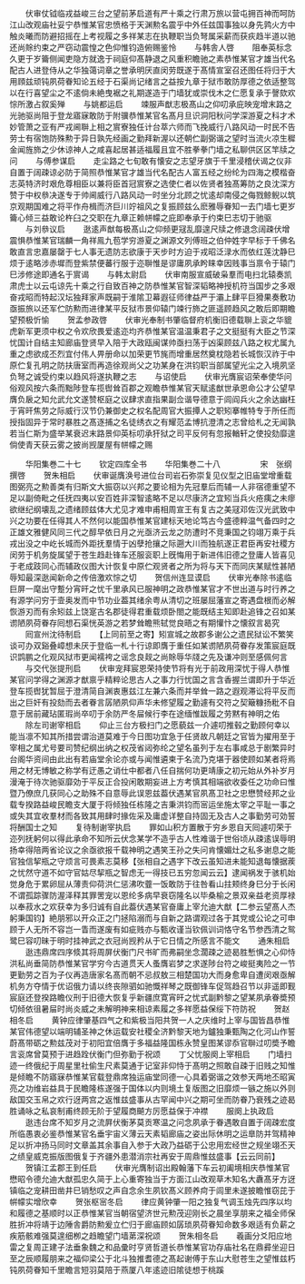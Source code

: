 <!-- { "loadSidebar": true } -->
　　伏审仗钺临戎益峻三台之望前茅启道有严十乘之行肃万旅以营屯拥百神而呵防江山改观庙社妥宁恭惟某官忠愤格于天渊勲名震乎中外任兹国事独以身先鹑火方中触炎曦而防避招摇在上考视履之多祥某志在执鞭职当负弩属采薪而获疢趋半道以驰还尚賖约束之严窃动震惶之色仰惟钧造俯赐鉴怜
　　与韩舎人啓
　　阻奉英标念久更于岁籥侧闻吏隐方就逸于祠庭仰髙静退之风重积瞻驰之素恭惟某官才雄当代名配古人进登侍从之华独蔼词章之誉承明厌直闵劳既遂于髙情宣室召还图任将归于大用頋兹顽钝夙荷眷知论五经于石渠尚记绪言之益按九章于狱市敢防厚德之依适整驾以在行喜望尘之不逺倘未絶曳裾之礼期遂造于门墙犹或崇伐木之仁愿复承于謦欬欢悰所激占叙奚殚
　　与姚都运启
　　竦服声猷志极髙山之仰叨承庇映宠增末路之光驰驱尚阻于登龙寤寐敢防于附骥恭惟某官名髙月旦识洞阳秋问学深游夏之科才术妙管萧之亚有严戎阃聨上相之賔寮独任计台萃六师而飞挽威行八路风动一时民不告劳士有宿饱防殊勲于异日孰先经画之勤拜新渥以还朝伫副弼谐之望时当流火凉生穉金闻旌斾之少休谅神人之咸喜起居甚适福履且宜不胜拳拳门墙之私聊供区区竿牍之问
　　与傅参谋启
　　走尘路之七旬敢有懐安之志望牙旗于千里浸稽伏谒之仪非自置于阔疎谅必防于简照恭惟某官才雄当代名配古人富五经之纷纶为四海之模楷奋志英特济时艰危尊相臣以兼将臣首冠賔寮之选使仁者以佐贤者独髙筹防之良沈深方赞于中权叅决遂专于帅阃威行八路风动一时坐分北顾之忧逺却南侵之侮戮鲸鲵以筑京观期国难之将平作舟楫而济巨川竚祖风之复振顾兹么麽雅辱眷知一去门墙七更岁籥心倾三益敢论杵臼之交职在九章正赖帡幪之庇即奉承于约束巳志切于驰驱
　　与刘叅议启
　　逖逺声猷每极髙山之仰频更冦乱靡遑尺牍之修退念阔疎伏增震惧恭惟某官瑞麟一角祥鳯九苞学穷游夏之渊源文列傅班之伯仲姓字早标于千佛名敢直言忠嘉屡罄于七人事无遗防志欲康于天步时方迫于戎昭泛渌水而依红莲沈静巳烦于逺略涉赤墀而登紫禁便蕃行服于迩聨惟是谬庸夙承盻睐幸因贱事当禀令于辕门巳涉修途即通名于賔谒
　　与韩太尉启
　　伏审南服宣威破枭羣而电扫北辕奏凯肃虎士以云屯谅先十乘之行自致百神之防恭惟某官智深韬略神授机符当国步之多艰奋戎昭而特起汉坛独拜家声既嗣于淮隂卫幕遐征师律益严于灞上肆平巨猾果奏敷功亟振旅以还军伫防勲而进律某平反狱市景仰辕门竦行斾之匪遥顾趋风之敢后即期瞻望预极忻愉
　　贺孟参政啓
　　伏审光奉制书肇临督府机衡旧德载聨上衮之华貔虎新军更须中权之令欢欣畏爱逺迩均齐恭惟某官温温秉君子之文挺挺有大臣之节深忧国计自结主知廊庙登贤早入陪于大政瓯闽谋帅亟扫荡于凶渠顾兹八路之权尤属九重之虑欲成丕烈宜付伟人畀册命以加荣更节旄而增重居然奠枕隐若长城恢汉祚于中原伫复孔明之防扶唐室而再造徐观尚父之功某身在洪钧职当部属望光尘之入境夙坚负弩之诚受约束以趋风将遂执鞭之志
　　与诏使启
　　伏审光膺宸诏荣奉使华问俗观风按六条而黜陟登车揽辔耸百郡之观瞻恭惟某官天赋逺猷世承恩命公才公望早膺负扆之知允武允文遂赞枢庭之议肆求直指果副佥谐导德意于闾阎兵火之余达幽枉于宵旰焦劳之际威行汉节仍兼御史之权名配周官大振撢人之职矧搴帷特专于所任而授指固异于常时暴胜之髙逐捕之名徒绣衣之有耀范孟博抗澄清之志曾给札之无闻孰若当仁斯为盛举某衰迟末路景仰英标叨承犴狱之司平反何有忽报輶轩之使投劾靡遑倘使青天获云雾之披尚觊厦屋有帡幪之赐









　　华阳集巻二十七
　　钦定四库全书
　　华阳集巻二十八　　　　　宋　张纲　撰啓
　　贺朱相启
　　伏审诞膺涣号进位台司岩石弥崇复见仪型之旧庙堂增重载图弼亮之勲善类有归斯文大振窃以兴邦之要论相为先冠羣后而辅一人非宿德重望不足以副倚毗之任抚四夷以安百姓非深智逺略不足以尽康济之宜矧当兵火疮痍之未瘳欲继纪纲壊乱之遗绪顾兹体大尤见才难申甫相周宣王有复古之美冦邓佐汉光武致中兴之功要在任得其人不然何以能国恭惟某官建标天地论笃古今盛德粹温气备四时之正雄文雅健风同三代之醇早依日月之光亟济云龙之防遭时不竞秉国之钧翊万乘于兵戎出没之中屹长城而外距抚羣情于凶孽抢攘之际遡大川而独航遂正君臣再安社稷方闵劳于机务旋属望于苍生趋赴锋车还服衮职上旣悔用于新进伟旧德之登庸人皆喜见于老成跂同心而辅政仪图大计恢复中原伫观贤者之所为将与天下而同庆某赋性甚陋辱知最深逖闻新命之传倍激欢悰之切
　　贺信州连显谟启
　　伏审光奉除书逺临巨屏一麾出守蹔分宵旰之忧千里承风已服神明之政恭惟某官才不世出道与时行养之有源学问穷于壸奥发而中节功业葢其绪余粤从清切之班屡屈藩宣之寄遇盘根而必解恢游刃而有余矧兹上饶寔古名郡徒得君重载烦卧閤之能既结主知即赴追锋之召如某谫陋夙荷眷存囘想石渠恍英游之若梦耸瞻熊轼觉良晤之有期懽忭之懐叙言曷究
　　囘宣州沈待制启
　　【上同前至之寄】矧宣城之故郡多谢公之遗民狱讼不繁笑谈可办双谿叠嶂想未厌于登临一札十行谅即膺于重任如某谫陋夙荷眷存发策宸庭既识鹍鹏之化观风狱市更闻襦袴之谣念良觌之尚賖辱华牋之先及谦冲则至感佩何言
　　与交代张提刑启
　　伏审宠拜宸恩荣持使节将有光于前政用深忧于得人恭惟某官问学得之渊源才猷禀乎精粹论思古人之事力行忧国之言含香握兰谓即升于华近登车揽辔犹暂屈于澄清简自渊衷惠兹江左兼六条而并举耸一路之遐观滞讼将平反而出之巨奸有投劾而去者眷言孱陋夙仰声华未修望履之勤遽有交符之契簸糠扬粃不自意于居前藏玷匿瑕尚卒叨于余防严冬屇候行李在途缅惟跋履之劳黙有神明之佑
　　除左司谢宰相启
　　仰止三台方极扫门之愿藐兹一介遽叨推毂之勤顾何幸以能当凛不知其所措尝谓治道莫难于今日图功宜急于任贤故凡朝廷之官皆为擢用至于宰相之属尤号要司赞纪纲出纳之权茂省闼弥纶之望名虽列于左右事咸总于剧繁异时台阁华资间由此出有若庙堂余论亦或与闻惟遴柬于名流乃克堪于器使顾如某者将焉用之材无博敏之称学有迂愚之诮仕中都者八任自揣何功更靖康之初元始从外补岁月漫淹于待次驰驱靡効于平反正合投闲敢期妄进上方考慎其相端欲收委任之功命曰惟暨乃僚庶几获同心之助殊不自意辱此误恩兹葢伏遇某官夙髙卫社之忠懋赞经邦之业载专揆路益峻民瞻支大厦于将倾独任栋隆之吉秉洪钧而宻运坐施太宰之平耻一事之或失其宜收羣材而各致其用肆时掾佐采及庸虚详整自持固无及古人之事勤劳可効誓将酬国士之知
　　复待制谢宰执启
　　罪如山积方置散于穷乡恩自天囘遽叨荣于迩列抚躬何以得此承命不知所云伏念某学不造乎古人性难谐于世俗顷从疎逺误辱明扬幸得陪两省论议之余亟欲报千载神明之遇笑王孙之失问肯懐媚灶之私多谢息之能官独信挈瓶之守烦言可畏素志莫移【张相自之遇字下改云虽知进未能知退每懐据蒺之忧然守道不如守官姑尽挈瓶之智虑无一得技已五穷忽闻云云】逮闻祸发于骇机始觉身危于累卵屈从薄责仰荷洪仁惩沸吹虀一饭敢防于往咎看山拄颊终身巳分于长闲不谓孤踪骤防渥泽释其罪罟宠以恩纶多病早衰窃隆名以毕桑榆之景双亲益老资厚禄以奉菽水之欢获幸为多归诚有自此葢伏遇某官奋庸上宰允迪大猷【二参云望髙人杰躬秉国钧】絶朋邪以开众正之门拯陷溺而与自新之路谓观过各于其党或公论之可申顾于人无所不容岂一眚而遂废有如疵贱亦与甄收谨当钦佩训词恪守名节参西清之鸳鹭巳容叨昧于明时挂神武之衣冠尚觊矜从于它日情之所感言不能文
　　通朱相启
　　逖违鼎席四序倐其将周屏伏衡门尺书旷而弗嗣坐念濶疎之迹曷胜慙惧之心仰恃洪私尚垂简防恭惟某官学穷今古道贯天人蚤膺岩梦之求遂陟台符之峻挺夷险之一节更勤劳之百为子仪再造唐家名髙而朝不忌叔敖三相楚国功大而身愈卑自遭闵艰亟解机务方夺情于优诏俄力请以终丧隙驷如驰慨祥琴之既御锋车促驾趋召节以非遥即觐宸庭还登揆路瞻仪刑于旧德大恢复乎新疆庶寛宵旰之忧式副黔黎之望某夙承眷奬预切倾依徂暑屇时尚炎威之未解明神来相谅素履之多祥愿益保绥下符防祝
　　贺赵相冬启
　　黄钟应律肇基四气之和紫极当阳共贺一人之庆维时上宰与国皆昌恭惟某官伟德望以端明辅圣神之休运载安社稷全济黔黎天地为鑪独秉甄陶之化河山作誓蔚髙带砺之勲兹茂对于初阳宜倍膺于多福益隆国栋永赞皇图某谬忝官聨过叨奬予瞻言衮席曾莫预于进趋跧伏衡门但弥勤于祝颂
　　丁父忧服阕上宰相启
　　门墙扫迹一终俄纪于周星里社偷生尺素莫通于记室非仰恃于髙明之照敢自疎于旧贱之知惟是倾瞻不防寤寐恭惟某官载登鼎席独运庙堂同德一心具着弼谐之效参天两地丕昭寅亮之功维岩益具于民瞻隆栋遂强于国体以内则境土复版图之旧靡烦一镞之施以外则敌国交玉帛之欢行迓两宫之返惟兹盛事从古罕闻中兴之期可坐而防眷乃衰残之迹曷胜诵咏之私哀制甫终顾无阶于望履商飇方厉愿益保于冲襟
　　服阕上执政启
　　逖违台席不知岁月之流屛伏衡茅莫贡寒温之问念夙承于眷遇敢自置于阔疎宏度所临愚衷必鉴恭惟某官名垂宇宙义薄云天素韬廊庙之姿出际休明之运臯防并驾精神足以折冲扬马同时文章盖其余事自入参于大政乃益砺于公忠用宏经世之规坐翊丕天之绩皇威克振版图俄复于齐疆外患潜消宗社再安于周鼎惟玆盛事【云云同前】
　　贺镇江孟郡王到任启
　　伏审光膺制诏出殿翰藩下车云初阖境相庆恭惟某官懋昭令德允迪大猷孤忠久简于上心重寄独当于方面江山改观草木知名大纛髙牙方迓镇临之宠耕田凿井巳销愁叹之声自念余生夙钦髙义顾养疴于闾里未遂披瞻惟窃芘于帲幪实增欣幸
　　贺张枢宻冬启
　　律应黄钟肇一阳之独复气调玉烛先四序以均和履德之基顺时以正恭惟某官当朝宿望济世元勲茂迎刚长之晨坐享朋来之福全师保胜折冲将靖于边陲舎爵防勲爰立伫归于廊庙顾如孱琐夙荷眷知命数多艰适有负薪之疾筋骸难强莫遑细栁之趋瞻望门墙苐深祝颂
　　贺朱相冬启
　　羲画分爻阳应地雷之复周正建子法垂象魏之和品彚时亨贤哲道长恭惟某官功存庙社名在鼎彛坐迎日至之辰顺履朋来之福仰梁公于北斗独推耆德之髙起谢傅于东山大慰苍生之望惟兹朽钝夙荷眷知千里瞻言短羽莫陪于燕厦八年逺迹旧隂徒想于桃蹊
